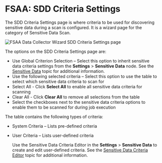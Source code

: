 # FSAA: SDD Criteria Settings

The SDD Criteria Settings page is where criteria to be used for discovering sensitive data during a
scan is configured. It is a wizard page for the category of Sensitive Data Scan.

![FSAA Data Collector Wizard SDD Criteria Settings page](/img/product_docs/accessanalyzer/12.0/admin/datacollector/fsaa/sddcriteria.webp)

The options on the SDD Criteria Settings page are:

- Use Global Criterion Selection – Select this option to inherit sensitive data criteria settings
  from the **Settings** > **Sensitive Data** node. See the
  [Sensitive Data](/docs/accessanalyzer/12.0/admin/settings/sensitivedata/overview.md) topic for additional information.
- Use the following selected criteria – Select this option to use the table to select which
  sensitive data criteria to scan for
- Select All - Click **Select All** to enable all sensitive data criteria for scanning
- Clear All - Click **Clear All** to remove all selections from the table
- Select the checkboxes next to the sensitive data criteria options to enable them to be scanned for
  during job execution

The table contains the following types of criteria:

- System Criteria – Lists pre-defined criteria
- User Criteria – Lists user-defined criteria

    Use the Sensitive Data Criteria Editor in the **Settings** > **Sensitive Data** to create and
    edit user-defined criteria. See the
    [Sensitive Data Criteria Editor](/docs/accessanalyzer/12.0/sensitivedatadiscovery/criteriaeditor/overview.md)
    topic for additional information.
